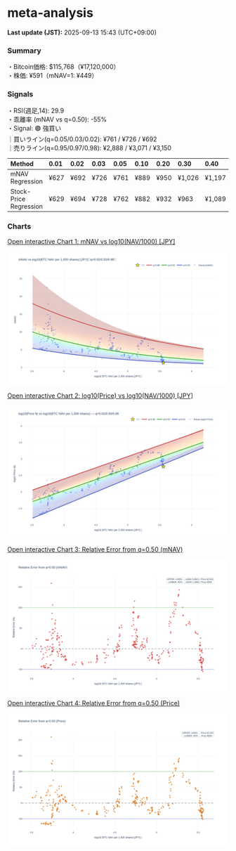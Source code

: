 # meta-analysis


<!--REPORT:START-->
**Last update (JST):** 2025-09-13 15:43 (UTC+09:00)

### Summary
・Bitcoin価格: $115,768（¥17,120,000）  
・株価: ¥591（mNAV=1: ¥449）

### Signals
・RSI(週足,14): 29.9  
・乖離率 (mNAV vs q=0.50): -55%  
・Signal: 🟣 強買い  
｜買いライン(q=0.05/0.03/0.02): ¥761 / ¥726 / ¥692  
｜売りライン(q=0.95/0.97/0.98): ¥2,888 / ¥3,071 / ¥3,150

| Method                 | 0.01   | 0.02   | 0.03   | 0.05   | 0.10   | 0.20   | 0.30   | 0.40   | 0.50   | 0.60   | 0.70   | 0.80   | 0.90   | 0.95   | 0.97   | 0.98   | 0.99   |
|:-----------------------|:-------|:-------|:-------|:-------|:-------|:-------|:-------|:-------|:-------|:-------|:-------|:-------|:-------|:-------|:-------|:-------|:-------|
| mNAV Regression        | ¥627   | ¥692   | ¥726   | ¥761   | ¥889   | ¥950   | ¥1,026 | ¥1,197 | ¥1,315 | ¥1,482 | ¥1,747 | ¥2,147 | ¥2,707 | ¥2,888 | ¥3,071 | ¥3,150 | ¥3,119 |
| Stock-Price Regression | ¥629   | ¥694   | ¥728   | ¥762   | ¥882   | ¥932   | ¥963   | ¥1,089 | ¥1,219 | ¥1,298 | ¥1,513 | ¥2,034 | ¥2,399 | ¥2,710 | ¥2,799 | ¥2,838 | ¥2,909 |

### Charts
[Open interactive Chart 1: mNAV vs log10(NAV/1000) [JPY]](https://tkzm240.github.io/meta-analysis/fig1.html)

![fig1](assets/fig1.png)

[Open interactive Chart 2: log10(Price) vs log10(NAV/1000) [JPY]](https://tkzm240.github.io/meta-analysis/fig2.html)

![fig2](assets/fig2.png)

[Open interactive Chart 3: Relative Error from q=0.50 (mNAV)](https://tkzm240.github.io/meta-analysis/fig3.html)

![fig3](assets/fig3.png)

[Open interactive Chart 4: Relative Error from q=0.50 (Price)](https://tkzm240.github.io/meta-analysis/fig4.html)

![fig4](assets/fig4.png)
<!--REPORT:END-->
